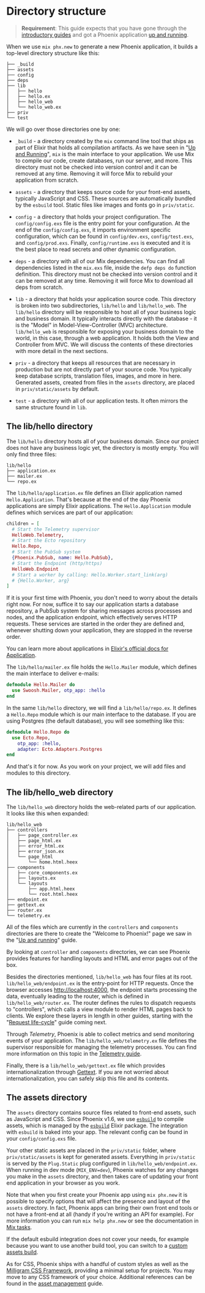 # Directory structure

> **Requirement**: This guide expects that you have gone through the [introductory guides](installation.html) and got a Phoenix application [up and running](up_and_running.html).

When we use `mix phx.new` to generate a new Phoenix application, it builds a top-level directory structure like this:

```console
├── _build
├── assets
├── config
├── deps
├── lib
│   ├── hello
│   ├── hello.ex
│   ├── hello_web
│   └── hello_web.ex
├── priv
└── test
```

We will go over those directories one by one:

  * `_build` - a directory created by the `mix` command line tool that ships as part of Elixir that holds all compilation artifacts. As we have seen in "[Up and Running](up_and_running.html)", `mix` is the main interface to your application. We use Mix to compile our code, create databases, run our server, and more. This directory must not be checked into version control and it can be removed at any time. Removing it will force Mix to rebuild your application from scratch.

  * `assets` - a directory that keeps source code for your front-end assets, typically JavaScript and CSS. These sources are automatically bundled by the `esbuild` tool. Static files like images and fonts go in `priv/static`.

  * `config` - a directory that holds your project configuration. The `config/config.exs` file is the entry point for your configuration. At the end of the `config/config.exs`, it imports environment specific configuration, which can be found in `config/dev.exs`, `config/test.exs`, and `config/prod.exs`. Finally, `config/runtime.exs` is executed and it is the best place to read secrets and other dynamic configuration.

  * `deps` - a directory with all of our Mix dependencies. You can find all dependencies listed in the `mix.exs` file, inside the `defp deps do` function definition. This directory must not be checked into version control and it can be removed at any time. Removing it will force Mix to download all deps from scratch.

  * `lib` - a directory that holds your application source code. This directory is broken into two subdirectories, `lib/hello` and `lib/hello_web`. The `lib/hello` directory will be responsible to host all of your business logic and business domain. It typically interacts directly with the database - it is the "Model" in Model-View-Controller (MVC) architecture. `lib/hello_web` is responsible for exposing your business domain to the world, in this case, through a web application. It holds both the View and Controller from MVC. We will discuss the contents of these directories with more detail in the next sections.

  * `priv` - a directory that keeps all resources that are necessary in production but are not directly part of your source code. You typically keep database scripts, translation files, images, and more in here. Generated assets, created from files in the `assets` directory, are placed in `priv/static/assets` by default.

  * `test` - a directory with all of our application tests. It often mirrors the same structure found in `lib`.

## The lib/hello directory

The `lib/hello` directory hosts all of your business domain. Since our project does not have any business logic yet, the directory is mostly empty. You will only find three files:

```console
lib/hello
├── application.ex
├── mailer.ex
└── repo.ex
```

The `lib/hello/application.ex` file defines an Elixir application named `Hello.Application`. That's because at the end of the day Phoenix applications are simply Elixir applications. The `Hello.Application` module defines which services are part of our application:

```elixir
children = [
  # Start the Telemetry supervisor
  HelloWeb.Telemetry,
  # Start the Ecto repository
  Hello.Repo,
  # Start the PubSub system
  {Phoenix.PubSub, name: Hello.PubSub},
  # Start the Endpoint (http/https)
  HelloWeb.Endpoint
  # Start a worker by calling: Hello.Worker.start_link(arg)
  # {Hello.Worker, arg}
]
```

If it is your first time with Phoenix, you don't need to worry about the details right now. For now, suffice it to say our application starts a database repository, a PubSub system for sharing messages across processes and nodes, and the application endpoint, which effectively serves HTTP requests. These services are started in the order they are defined and, whenever shutting down your application, they are stopped in the reverse order.

You can learn more about applications in [Elixir's official docs for Application](https://hexdocs.pm/elixir/Application.html).

The `lib/hello/mailer.ex` file holds the `Hello.Mailer` module, which defines the main interface to deliver e-mails:

```elixir
defmodule Hello.Mailer do
  use Swoosh.Mailer, otp_app: :hello
end
```

In the same `lib/hello` directory, we will find a `lib/hello/repo.ex`. It defines a `Hello.Repo` module which is our main interface to the database. If you are using Postgres (the default database), you will see something like this:

```elixir
defmodule Hello.Repo do
  use Ecto.Repo,
    otp_app: :hello,
    adapter: Ecto.Adapters.Postgres
end
```

And that's it for now. As you work on your project, we will add files and modules to this directory.

## The lib/hello_web directory

The `lib/hello_web` directory holds the web-related parts of our application. It looks like this when expanded:

```console
lib/hello_web
├── controllers
│   ├── page_controller.ex
│   ├── page_html.ex
│   ├── error_html.ex
│   ├── error_json.ex
│   └── page_html
│       └── home.html.heex
├── components
│   ├── core_components.ex
│   ├── layouts.ex
│   └── layouts
│       ├── app.html.heex
│       └── root.html.heex
├── endpoint.ex
├── gettext.ex
├── router.ex
└── telemetry.ex
```

All of the files which are currently in the `controllers` and `components` directories are there to create the "Welcome to Phoenix!" page we saw in the "[Up and running](up_and_running.html)" guide.

By looking at `controller` and `components` directories, we can see Phoenix provides features for handling layouts and HTML and error pages out of the box.

Besides the directories mentioned, `lib/hello_web` has four files at its root. `lib/hello_web/endpoint.ex` is the entry-point for HTTP requests. Once the browser accesses [http://localhost:4000](http://localhost:4000), the endpoint starts processing the data, eventually leading to the router, which is defined in `lib/hello_web/router.ex`. The router defines the rules to dispatch requests to "controllers", which calls a view module to render HTML pages back to clients. We explore these layers in length in other guides, starting with the "[Request life-cycle](request_lifecycle.html)" guide coming next.

Through _Telemetry_, Phoenix is able to collect metrics and send monitoring events of your application. The `lib/hello_web/telemetry.ex` file defines the supervisor responsible for managing the telemetry processes. You can find more information on this topic in the [Telemetry guide](telemetry.html).

Finally, there is a `lib/hello_web/gettext.ex` file which provides internationalization through [Gettext](https://hexdocs.pm/gettext/Gettext.html). If you are not worried about internationalization, you can safely skip this file and its contents.

## The assets directory

The `assets` directory contains source files related to front-end assets, such as JavaScript and CSS. Since Phoenix v1.6, we use [`esbuild`](https://github.com/evanw/esbuild/) to compile assets, which is managed by the [`esbuild`](https://github.com/phoenixframework/esbuild) Elixir package. The integration with `esbuild` is baked into your app. The relevant config can be found in your `config/config.exs` file.

Your other static assets are placed in the `priv/static` folder, where `priv/static/assets` is kept for generated assets. Everything in `priv/static` is served by the `Plug.Static` plug configured in `lib/hello_web/endpoint.ex`.  When running in dev mode (`MIX_ENV=dev`), Phoenix watches for any changes you make in the `assets` directory, and then takes care of updating your front end application in your browser as you work.

Note that when you first create your Phoenix app using `mix phx.new` it is possible to specify options that will affect the presence and layout of the `assets` directory.  In fact, Phoenix apps can bring their own front end tools or not have a front-end at all (handy if you're writing an API for example).  For more information you can run `mix help phx.new` or see the documentation in [Mix tasks](mix_tasks.html).

If the default esbuild integration does not cover your needs, for example because you want to use another build tool, you can switch to a [custom assets build](asset_management.html#custom_builds).

As for CSS, Phoenix ships with a handful of custom styles as well as the [Milligram CSS Framework](https://milligram.io/), providing a minimal setup for projects. You may move to any CSS framework of your choice. Additional references can be found in the [asset management](asset_management.md#css) guide.
